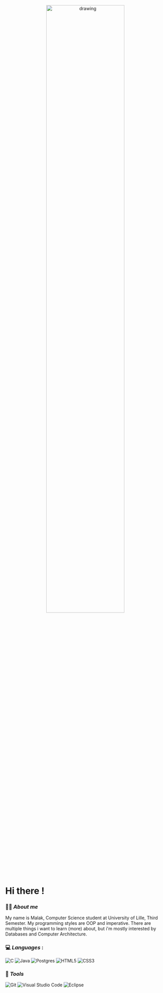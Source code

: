 <p align=center>
<img src="https://media.giphy.com/media/3o7qDOVITVjuHjBSXS/giphy.gif" alt="drawing" style="width:70%"/>
</p>


# **Hi there !**

### 🧝‍♀️​ ***About me***

My name is Malak, Computer Science student at University of Lille, Third Semester. My programming styles are OOP and imperative. There are multiple things i want to learn (more) about, but i'm mostly interested by Databases and Computer Architecture. 


### 💻 ***Languages*** :

![C](https://img.shields.io/badge/c-%2300599C.svg?style=for-the-badge&logo=c&logoColor=white) ![Java](https://img.shields.io/badge/java-%23ED8B00.svg?style=for-the-badge&logo=java&logoColor=white) ![Postgres](https://img.shields.io/badge/postgres-%23316192.svg?style=for-the-badge&logo=postgresql&logoColor=white) ![HTML5](https://img.shields.io/badge/html5-%23E34F26.svg?style=for-the-badge&logo=html5&logoColor=white) ![CSS3](https://img.shields.io/badge/css3-%231572B6.svg?style=for-the-badge&logo=css3&logoColor=white) 


### 🔧 ***Tools***

![Git](https://img.shields.io/badge/git-%23F05033.svg?style=for-the-badge&logo=git&logoColor=white) ![Visual Studio Code](https://img.shields.io/badge/Visual%20Studio%20Code-0078d7.svg?style=for-the-badge&logo=visual-studio-code&logoColor=white) ![Eclipse](https://img.shields.io/badge/Eclipse-FE7A16.svg?style=for-the-badge&logo=Eclipse&logoColor=white)






